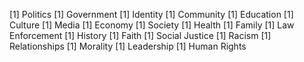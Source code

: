 [1] Politics
[1] Government
[1] Identity
[1] Community
[1] Education
[1] Culture
[1] Media
[1] Economy
[1] Society
[1] Health
[1] Family
[1] Law Enforcement
[1] History
[1] Faith
[1] Social Justice
[1] Racism
[1] Relationships
[1] Morality
[1] Leadership
[1] Human Rights
